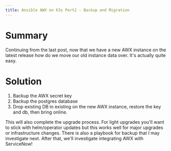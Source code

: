 ```yaml
---
title: Ansible AWX on K3s Part2 - Backup and Migration
---
```


# Summary
Continuing from the last post, now that we have a new AWX instance on the latest release how do we move our old instance data over. It's actually quite easy.

# Solution
1. Backup the AWX secret key
2. Backup the postgres database
3. Drop existing DB in existing on the new AWX instance, restore the key and db, then bring online. 

This will also complete the upgrade process. For light upgrades you'll want to stick with helm/operator updates but this works well for major upgrades or infrastructure changes. There is also a playbook for backup that I may investigate next. After that, we'll investigate integrating AWX with ServiceNow!

<script src="https://gist.github.com/mtcoffee/2bd5f6f5e3fbee8289c6c0d3f1b02a40.js"></script>
